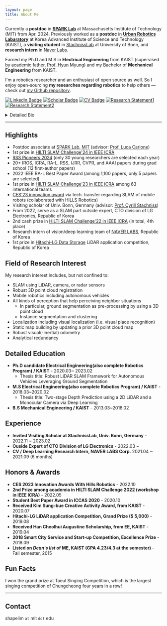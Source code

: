 ```yaml
---
layout: page
title: About Me
---
```


<p class="about-text">
<span class="fa fa-briefcase about-icon"></span>
Currently a <strong>postdoc</strong> in <a href="http://web.mit.edu/sparklab/"><strong>SPARK Lab</strong></a> at Massachusetts Institute of Technology (MIT) from Apr. 2024.
Previously worked as a <strong>postdoc</strong> in <a href="https://urobot.kaist.ac.kr/"><strong>Urban Robotics Labaratory</strong></a> at Korea Advanced Institute of Science and Technology (KAIST), a <strong>visiting student</strong> in <a href="https://www.ipb.uni-bonn.de" target="_blank">StachnissLab</a> at University of Bonn, and <strong>research intern</strong> in <a href="https://www.naverlabs.com/" target="_blank">Naver Labs</a>.
</p>

<p class="about-text">
<span class="fa fa-graduation-cap about-icon"></span>
Earned my Ph.D and M.S in <strong>Electrical Engineering</strong> from KAIST (supervised by academic father, <a href="https://urobot.kaist.ac.kr/url_teams/prof-hyunmyung/" target="_blank">Prof. Hyun Myung</a>) and my Bachelor of <strong>Mechanical Engineering</strong> from KAIST.
</p>

<p class="about-text">
<span class="fa fa-code about-icon"></span>
I'm a robotics researcher and an enthusiast of open source as well. So I enjoy open-sourcing <strong>my researches regarding robotics</strong> to help others &mdash; check out <a href="https://github.com/LimHyungTae">my Github repository</a>. 
</p>

[![Linkedin Badge](https://img.shields.io/badge/-LinkedIn-blue?style=flat-square&logo=Linkedin&logoColor=white&link=https://www.linkedin.com/in/hyungtae-lim-34b8a015a/)](https://www.linkedin.com/in/hyungtae-lim-34b8a015a/)
[![Scholar Badge](https://img.shields.io/badge/Scholar-4285F4?style=flat-square&logo=GoogleScholar&logoColor=white&link=https://scholar.google.com/citations?user=S1A3nbIAAAAJ&hl=en)](https://scholar.google.com/citations?user=S1A3nbIAAAAJ&hl=en)
[![CV Badge](https://img.shields.io/badge/CV-navy?style=flat-square&logo=AdobeAcrobatReader&logoColor=white&link=https://github.com/LimHyungTae/LimHyungTae.github.io/blob/master/cv_and_research_statement/cv.pdf)](https://github.com/LimHyungTae/LimHyungTae.github.io/blob/master/cv_and_research_statement/cv.pdf)
[![Research Statement1](https://img.shields.io/badge/Research%20Statement1-darkorange?style=flat-square&logo=ResearchGate&logoColor=white&link=https://github.com/LimHyungTae/LimHyungTae.github.io/blob/master/cv_and_research_statement/research_statement.pdf)](https://github.com/LimHyungTae/LimHyungTae.github.io/blob/master/cv_and_research_statement/research_statement.pdf)
[![Research Statement2](https://img.shields.io/badge/Research%20Statement2-forestgreen?style=flat-square&logo=arXiv&logoColor=white&link=https://arxiv.org/abs/2405.11176)](https://arxiv.org/abs/2405.11176)

<details>
  <summary>Detailed Bio</summary>
  Hyungtae Lim is a postdoctoral researcher in the SPARK Lab at the Massachusetts Institute of Technology (MIT) since April 2024.
  Previously, he worked as a postdoctoral researcher in the Urban Robotics Laboratory at the Korea Advanced Institute of Science and Technology (KAIST), a visiting student in StachnissLab at the University of Bonn, and a research intern at Naver Labs.

  He earned his Ph.D. and M.S. degrees in Electrical Engineering from KAIST under the supervision of Prof. Hyun Myung, and his Bachelor's degree in Mechanical Engineering from KAIST.
</details>

---

## Highlights

* Postdoc associate at [SPARK Lab, MIT](https://mit.edu/sparklab/people.html) (advisor: [Prof. Luca Carlone](https://lucacarlone.mit.edu/))
* 1st prize in [HILTI SLAM Challenge'24 in IEEE ICRA](https://construction-robots.github.io/#challenge)
* [RSS Pioneers 2024](https://sites.google.com/view/rsspioneers2024/participants) (only 30 young researchers are selected each year)
* 20+ IROS, ICRA, RA-L, RSS, IJRR, CVPR, and AAAI papers during grad school (12 first-author papers)
* 2022 IEEE RA-L Best Paper Award (among 1,100 papers, only 5 papers are selected)
* 1st prize in [HILTI SLAM Challenge'23 in IEEE ICRA](https://hilti-challenge.com/leader-board-2023.html) among 63 international teams
* [CES'23 innovation award](https://www.ces.tech/innovation-awards/honorees/2023/honorees/h/hi-bot-hologram-image-guide-robot.aspx) via tech. transfer regarding SLAM of mobile robots (collaborated with HILLS Robotics)
* Visiting scholar of Univ. Bonn, Germany (advisor: [Prof. Cyrill Stachniss](https://www.ipb.uni-bonn.de/people/cyrill-stachniss/index.html))
* From 2022, serve as a SLAM part outside expert, CTO division of LG Electronics, Republic of Korea
* 2nd cash prize in [HILTI SLAM Challenge'22 in IEEE ICRA](https://hilti-challenge.com/leader-board-2022.html) (in total, 4th place)
* Research intern of vision/deep learning team of [NAVER LABS](https://www.naverlabs.com/), Republic of Korea
* 1st prize in [Hitachi-LG Data Storage](https://hitachi-lg.com/) LiDAR application competition, Republic of Korea

## Field of Research Interest

My research interest includes, but not confined to:

* SLAM using LiDAR, camera, or radar sensors
* Robust 3D point cloud registration
* Mobile robotics including autonomous vehicles
* All kinds of perception that help perceiving neighbor situations
    * In particular, ground segmentation as pre-processing by using a 3D point cloud
    * Instance segmentation and clustering
* Localization including visual localization (i.e. visual place recognition)
* Static map building by updating a prior 3D point cloud map
* Robust visual(-inertial) odometry
* Analytical redundancy

## Detailed Education

* **Ph.D candidate Electrical Engineering(also complete Robotics Program) / KAIST** - 2020.03~ 2023.02 
  * Thesis title: Robust LiDAR SLAM Framework for Autonomous Vehicles Leveraging Ground Segmentation
* **M.S Electrical Engineering(also complete Robotics Program) / KAIST** - 2018.03~2020.02
  * Thesis title: Two-stage Depth Prediction using a 2D LiDAR and a Monocular Camera via Deep Learning  
* **B.S Mechanical Engineering / KAIST** - 2013.03~2018.02

## Experience

* **Invited Visiting Scholar at StachnissLab, Univ. Bonn, Germany** - 2022.11 ~ 2023.02
* **Ouside Expert of CTO Division of LG Electronics** - 2022.03 ~
* **CV / Deep Learning Research Intern, NAVER LABS Corp.** 2021.04 ~ 2021.09 (6 months)

## Honors & Awards

* **CES 2023 Innovation Awards With Hills Robotics** - 2022.10
* **2nd Prize among academia in HILTI SLAM Challenge 2022 (workshop in IEEE ICRA)** - 2022.05
* **Student Best Paper Award in ICCAS 2020** - 2020.10
* **Received Kim Sung-bue Creative Activity Award, from KAIST** - 2020.07
* **Hitachi-LG LiDAR application Competition, Grand Prize ($ 5,000)** - 2019.08
* **Received Han Cheolhui Augustine Scholarship, from EE, KAIST** - 2019.04
* **2018 Smart City Service and Start-up Competition, Excellence Prize** - 2018.09
* **Listed on _Dean's list_ of ME, KAIST (GPA 4.23/4.3 at the semester)** - Fall semester, 2015

## Fun Facts

I won the grand prize at Taeul Singing Competition, which is the largest singing competition of Chungcheong four years in a row!

--- 

## Contact

shapelim `at` mit `dot` edu
